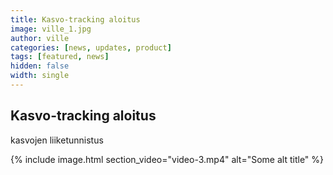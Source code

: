 ```yaml
---
title: Kasvo-tracking aloitus
image: ville_1.jpg
author: ville
categories: [news, updates, product]
tags: [featured, news]
hidden: false
width: single
---
```


## Kasvo-tracking aloitus



kasvojen liiketunnistus


{% include image.html
  section_video="video-3.mp4"
  alt="Some alt title"
%}
